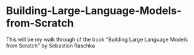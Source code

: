 # Building-Large-Language-Models-from-Scratch
This will be my walk through of the book "Building Large Language Models from Scratch" by Sebastian Raschka

